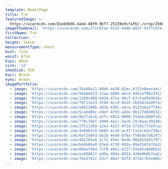 ```yaml
---
template: ModelPage
title: Tré
featuredImage: >-
  https://ucarecdn.com/81e8d8d6-4ab4-48f9-9bf7-25159e9cfaf6/-/crop/2560x1271/0,0/-/preview/
imageThumbnail: 'https://ucarecdn.com/27ccbfae-9143-4e8b-8d2f-41f7cbfefe1b/'
firstName: Tré
collection: ''
height: 144cm
measurementType: chest
bust: 71cm
waist: 67cm
hips: 80cm
size: '12'
shoeSize: US8
hair: Black
eyes: Brown
imagePortfolio:
  - image: 'https://ucarecdn.com/35a08a11-86b6-4e30-81ec-611fe0aecadc/'
  - image: 'https://ucarecdn.com/56a84423-22aa-4b04-abc4-9db1af982291/'
  - image: 'https://ucarecdn.com/1389c409-6918-47ce-99cf-b7cfad5b9634/'
  - image: 'https://ucarecdn.com/78f11e23-3f4d-4ccd-bb25-2bd181ba99fa/'
  - image: 'https://ucarecdn.com/e851290b-a83e-439c-abca-912318a27f44/'
  - image: 'https://ucarecdn.com/5ca6d89c-e9ef-47d3-a82e-9b127d8d0932/'
  - image: 'https://ucarecdn.com/8e37a5c6-a2fc-491d-9060-25da6c880f3d/'
  - image: 'https://ucarecdn.com/778c76bf-5004-4acc-9ac6-25cbaac39338/'
  - image: 'https://ucarecdn.com/2f5112b9-12e3-4223-9f2d-57191772bfca/'
  - image: 'https://ucarecdn.com/3e98b3c8-b885-4c20-ac37-fa12cb5e720e/'
  - image: 'https://ucarecdn.com/6ef24d93-bb2b-4449-8f6a-f50ede7d6247/'
  - image: 'https://ucarecdn.com/481203e6-2cf5-4f4c-8e3b-06b92546179f/'
  - image: 'https://ucarecdn.com/b44b6be0-b3ed-4720-993a-09a5547a7da3/'
  - image: 'https://ucarecdn.com/060af464-72f8-48e1-b727-55b45c8b86b3/'
  - image: 'https://ucarecdn.com/ec69861f-ad9a-403e-8054-420e0b0b7ea2/'
  - image: 'https://ucarecdn.com/7be3791c-23cf-46af-92f4-d714c765ed66/'
---
```


